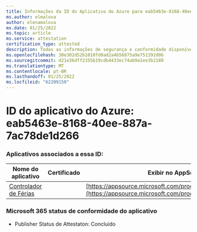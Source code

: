 ```yaml
---
title: Informações da ID do Aplicativo do Azure para eab5463e-8168-40ee-887a-7ac78de1d266
ms.author: elmalova
author: elenamalova
ms.date: 01/25/2022
ms.topic: article
ms.service: attestation
certification_type: attested
description: Todas as informações de segurança e conformidade disponíveis para eab5463e-8168-40ee-887a-7ac78de1d266.
ms.openlocfilehash: 30e302d52b1010fd0ad2a4b56875a9e751392d06
ms.sourcegitcommit: d21e36dff2355b19cdb4433ec74ab9a1ee3b2180
ms.translationtype: MT
ms.contentlocale: pt-BR
ms.lasthandoff: 01/25/2022
ms.locfileid: "62209150"
---
```

# <a name="azure-app-id-eab5463e-8168-40ee-887a-7ac78de1d266"></a>ID do aplicativo do Azure: eab5463e-8168-40ee-887a-7ac78de1d266


### <a name="apps-associated-with-this-id"></a>Aplicativos associados a essa ID:
| **Nome do aplicativo** | **Certificado** | **Exibir no AppSource** |
|--------------|---------------|-----------------------|
| [Controlador de Férias](https://docs.microsoft.com/microsoft-365-app-certification/forward/WA200002167) |  | [https://appsource.microsoft.com/product/office/WA200002167](https://appsource.microsoft.com/product/office/WA200002167) |

### <a name="microsoft-365-app-compliance-status"></a>Microsoft 365 status de conformidade do aplicativo
- Publisher Status de Attestaton: Concluído
